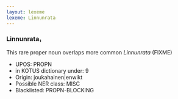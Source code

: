 ```yaml
---
layout: lexeme
lexeme: Linnunrata
---
```


###  Linnunrata₁

This rare proper noun overlaps more common *Linnunrata* (FIXME)
* UPOS:  PROPN
* in KOTUS dictionary under:  9
* Origin:  joukahainen|enwikt
* Possible NER class:  MISC
* Blacklisted:  PROPN-BLOCKING

